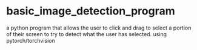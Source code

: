 # basic_image_detection_program
a python program that allows the user to click and drag to select a portion of their screen to try to detect what the user has selected. using pytorch/torchvision

